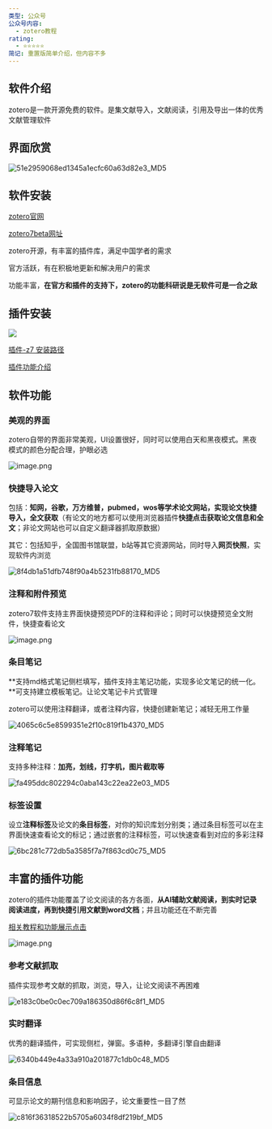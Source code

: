 ```yaml
---
类型: 公众号
公众号内容:
  - zotero教程
rating:
  - ⭐⭐⭐⭐⭐
简记: 重置版简单介绍，但内容不多
---
```


## 软件介绍

zotero是一款开源免费的软件。是集文献导入，文献阅读，引用及导出一体的优秀文献管理软件

## 界面欣赏

![51e2959068ed1345a1ecfc60a63d82e3_MD5](https://pic-go-42.oss-cn-guangzhou.aliyuncs.com/img/202405192014404.webp)

## 软件安装

[zotero官网](https://www.zotero.org/)

[zotero7beta网址](https://www.zotero.org/)


zotero开源，有丰富的插件库，满足中国学者的需求

官方活跃，有在积极地更新和解决用户的需求

功能丰富，**在官方和插件的支持下，zotero的功能科研说是无软件可是一合之敌**

## 插件安装
![](https://picbed.wk8686.top/pic/img/202410201947485.png)



[插件-z7 安装路径](https://file.wk8686.top/?0%20%E5%85%AC%E4%BC%97%E5%8F%B7/0%20zotero_%E6%8F%92%E4%BB%B6%E5%90%88%E9%9B%86/%E6%8F%92%E4%BB%B6-z7%20%E6%AD%A3%E5%BC%8F%E7%89%88)

[插件功能介绍](https://test.wk8686.top/)

## 软件功能

### 美观的界面

zotero自带的界面非常美观，UI设置很好，同时可以使用白天和黑夜模式。黑夜模式的颜色分配合理，护眼必选

![image.png](https://pic-go-42.oss-cn-guangzhou.aliyuncs.com/img/202405272041281.png)

### 快捷导入论文

包括：**知网，谷歌，万方维普，pubmed，wos等学术论文网站，实现论文快捷导入，全文获取**（有论文的地方都可以使用浏览器插件**快捷点击获取论文信息和全文**；非论文网站也可以自定义翻译器抓取原数据）

其它：包括知乎，全国图书馆联盟，b站等其它资源网站，同时导入**网页快照**，实现软件内浏览

![8f4db1a51dfb748f90a4b5231fb88170_MD5](https://pic-go-42.oss-cn-guangzhou.aliyuncs.com/img/202405192014406.webp)

### 注释和附件预览

zotero7软件支持主界面快捷预览PDF的注释和评论；同时可以快捷预览全文附件，快捷查看论文

![image.png](https://pic-go-42.oss-cn-guangzhou.aliyuncs.com/img/202405272046890.png)

### 条目笔记

**支持md格式笔记侧栏填写，插件支持主笔记功能，实现多论文笔记的统一化。**可支持建立模板笔记。让论文笔记卡片式管理

zotero可以使用注释翻译，或者注释内容，快捷创建新笔记；减轻无用工作量

![4065c6c5e8599351e2f10c819f1b4370_MD5](https://pic-go-42.oss-cn-guangzhou.aliyuncs.com/img/202405192014407.webp)

### 注释笔记

支持多种注释：**加亮，划线，打字机，图片截取等**

![fa495ddc802294c0aba143c22ea22e03_MD5](https://pic-go-42.oss-cn-guangzhou.aliyuncs.com/img/202405192014408.webp)

### 标签设置

设立**注释标签**及论文的**条目标签**，对你的知识库划分别类；通过条目标签可以在主界面快速查看论文的标记；通过嵌套的注释标签，可以快速查看到对应的多彩注释

![6bc281c772db5a3585f7a7f863cd0c75_MD5](https://pic-go-42.oss-cn-guangzhou.aliyuncs.com/img/202405192014409.webp)

## 丰富的插件功能

zotero的插件功能覆盖了论文阅读的各方各面，**从AI辅助文献阅读，到实时记录阅读进度，再到快捷引用文献到word文档**；并且功能还在不断完善

[相关教程和功能展示点击](../zotero/plugin/)

![image.png](https://pic-go-42.oss-cn-guangzhou.aliyuncs.com/img/202405272038110.png)

### 参考文献抓取

插件实现参考文献的抓取，浏览，导入，让论文阅读不再困难

![e183c0be0c0ec709a186350d86f6c8f1_MD5](https://pic-go-42.oss-cn-guangzhou.aliyuncs.com/img/202405192014410.webp)

### 实时翻译

优秀的翻译插件，可实现侧栏，弹窗。多语种，多翻译引擎自由翻译

![6340b449e4a33a910a201877c1db0c48_MD5](https://pic-go-42.oss-cn-guangzhou.aliyuncs.com/img/202405192014411.webp)

### 条目信息

可显示论文的期刊信息和影响因子，论文重要性一目了然

![c816f36318522b5705a6034f8df219bf_MD5](https://pic-go-42.oss-cn-guangzhou.aliyuncs.com/img/202405192014413.webp)

